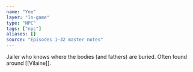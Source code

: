 ```yaml
---
name: "Yee"
layer: "In-game"
type: "NPC"
tags: ["npc"]
aliases: []
source: "Episodes 1–32 master notes"
---
```

Jailer who knows where the bodies (and fathers) are buried. Often found around [[Vilaine]].
